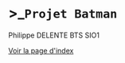 # &gt;_``Projet Batman``
Philippe DELENTE BTS SIO1

[Voir la page d'index](https://PhilDaiguille.github.io/TP_Batman/)


